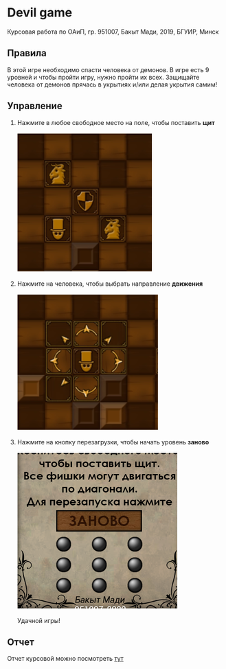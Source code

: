# Devil game
Курсовая работа по ОАиП, гр. 951007, Бакыт Мади, 2019, БГУИР, Минск
## Правила
В этой игре необходимо спасти человека от демонов. В игре есть 9 уровней и чтобы пройти игру, нужно пройти их всех. Защищайте человека от демонов прячась в укрытиях и/или делая укрытия самим!
## Управление
1. Нажмите в любое свободное место на поле, чтобы поставить <strong>щит</strong><br/><br/>
![Скриншот щита](./readme_res/shield_screenshot.png)</br><br/>
2. Нажмите на человека, чтобы выбрать направление <strong>движения</strong><br/><br/>
![Стрелки движения](./readme_res/move_screenshot.png)<br/><br/>
3. Нажмите на кнопку перезагрузки, чтобы начать уровень <strong>заново</strong><br/><br/>
![Кнопка заново](./readme_res/restart_screenshot.png)<br/><br/>
Удачной игры!
## Отчет
Отчет курсовой можно посмотреть [тут](./report.docx)